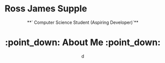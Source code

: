 # Ross James Supple

<div align = "center" >**` Computer Science Student (Aspiring Developer)`**</div>

<div id = "Header" align = "center">
    <h1>
    :point_down: About Me :point_down:
    </h1>
    <p>
    d
    </p>
</div>